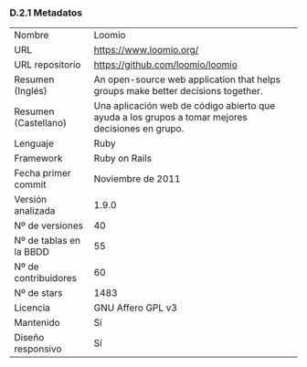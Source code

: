 ### D.2.1 Metadatos

<table>
  <tr>
    <td>Nombre</td>
    <td>Loomio</td>
  </tr>
  <tr>
    <td>URL</td>
    <td><a href="https://www.loomio.org/">https://www.loomio.org/</a> </td>
  </tr>
  <tr>
    <td>URL repositorio</td>
    <td><a href="https://github.com/loomio/loomio">https://github.com/loomio/loomio</a> </td>
  </tr>
  <tr>
    <td>Resumen (Inglés)</td>
    <td>An open-source web application that helps groups make better decisions together.</td>
  </tr>
  <tr>
    <td>Resumen (Castellano)</td>
    <td>Una aplicación web de código abierto que ayuda a los grupos a tomar mejores decisiones en grupo. </td>
  </tr>
  <tr>
    <td>Lenguaje</td>
    <td>Ruby</td>
  </tr>
  <tr>
    <td>Framework</td>
    <td>Ruby on Rails</td>
  </tr>
  <tr>
    <td>Fecha primer commit</td>
    <td>Noviembre de 2011</td>
  </tr>
  <tr>
    <td>Versión analizada</td>
    <td>1.9.0</td>
  </tr>
  <tr>
    <td>Nº de versiones</td>
    <td>40</td>
  </tr>
  <tr>
    <td>Nº de tablas en la BBDD</td>
    <td>55</td>
  </tr>
  <tr>
    <td>Nº de contribuidores</td>
    <td>60</td>
  </tr>
  <tr>
    <td>Nº de stars</td>
    <td>1483</td>
  </tr>
  <tr>
    <td>Licencia</td>
    <td>GNU Affero GPL v3</td>
  </tr>
  <tr>
    <td>Mantenido</td>
    <td>Sí</td>
  </tr>
  <tr>
    <td>Diseño responsivo</td>
    <td>Sí</td>
  </tr>
</table>


 


